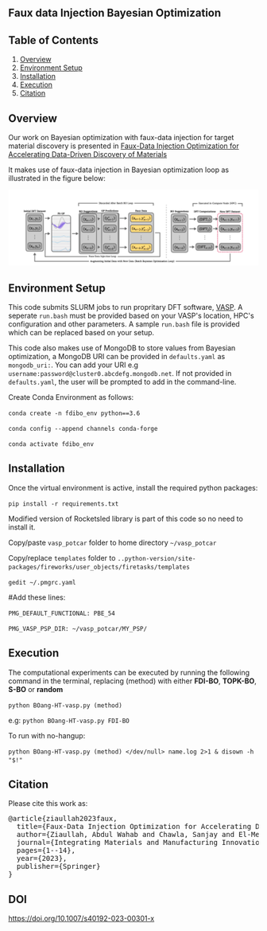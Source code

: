## Faux data Injection Bayesian Optimization
## Table of Contents


1. [Overview](#overview)
2. [Environment Setup](#env)
3. [Installation](#installation)
4. [Execution](#exe)
5. [Citation](#cite)


## Overview
<a name="overview"></a>
Our work on Bayesian optimization with faux-data injection for target material discovery is presented in [Faux-Data Injection Optimization for Accelerating Data-Driven Discovery of Materials](https://link.springer.com/article/10.1007/s40192-023-00301-x)

It makes use of faux-data injection in Bayesian optimization loop as illustrated in the figure below: 

![image info](img/bo_loop.png)

## Environment Setup
<a name="env"></a>

This code submits SLURM jobs to run propritary DFT software, [VASP](https://www.vasp.at/). A seperate `run.bash` must be provided based on your VASP's location, HPC's configuration and other parameters. A sample `run.bash` file is provided which can be replaced based on your setup. 

This code also makes use of MongoDB to store values from Bayesian optimization, a MongoDB URI can be provided in `defaults.yaml` as `mongodb_uri:`. You can add your URI e.g `username:password@cluster0.abcdefg.mongodb.net`. If not provided in `defaults.yaml`, the user will be prompted to add in the command-line. 

Create Conda Environment as follows:

`conda create -n fdibo_env python==3.6`

`conda config --append channels conda-forge`

`conda activate fdibo_env`

## Installation
<a name="installation"></a>
Once the virtual environment is active, install the required python packages: 

`pip install -r requirements.txt`

Modified version of Rocketsled library is part of this code so no need to install it. 

Copy/paste `vasp_potcar` folder to home directory `~/vasp_potcar`

Copy/replace `templates` folder to `..python-version/site-packages/fireworks/user_objects/firetasks/templates`

`gedit ~/.pmgrc.yaml`

#Add these lines:

`PMG_DEFAULT_FUNCTIONAL: PBE_54`

`PMG_VASP_PSP_DIR: ~/vasp_potcar/MY_PSP/`


## Execution 

The computational experiments can be executed by running the following command in the terminal, replacing (method) with either **FDI-BO**, 
                       **TOPK-BO**,
                       **S-BO** or
                       **random** 

`python BOang-HT-vasp.py (method)`

e.g: `python BOang-HT-vasp.py FDI-BO`

To run with no-hangup:

`python BOang-HT-vasp.py (method) </dev/null> name.log 2>1 & disown -h "$!"`

                       
## Citation 
<a name="cite"></a>

Please cite this work as:

<pre>@article{ziaullah2023faux,
  title={Faux-Data Injection Optimization for Accelerating Data-Driven Discovery of Materials},
  author={Ziaullah, Abdul Wahab and Chawla, Sanjay and El-Mellouhi, Fedwa},
  journal={Integrating Materials and Manufacturing Innovation},
  pages={1--14},
  year={2023},
  publisher={Springer}
}
</pre>

## DOI
https://doi.org/10.1007/s40192-023-00301-x
